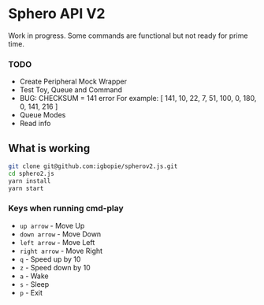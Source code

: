 # Sphero API V2

Work in progress. Some commands are functional but not ready for prime time.


### TODO
* Create Peripheral Mock Wrapper
* Test Toy, Queue and Command
* BUG: CHECKSUM = 141 error For example: [ 141, 10, 22, 7, 51, 100, 0, 180, 0, 141, 216 ]
* Queue Modes
* Read info


## What is working

```sh
git clone git@github.com:igbopie/spherov2.js.git
cd sphero2.js
yarn install
yarn start
```

### Keys when running cmd-play

* `up arrow` - Move Up
* `down arrow` - Move Down
* `left arrow` - Move Left
* `right arrow` - Move Right
* `q` - Speed up by 10
* `z` - Speed down by 10
* `a` - Wake
* `s` - Sleep
* `p` - Exit